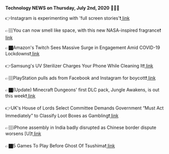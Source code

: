 <b>Technology NEWS on Thursday, July 2nd, 2020</b> 📡📡📡 

👉Instagram is experimenting with 'full screen stories'❗️<a href='https://techblock.club/?p=5729'> link</a>

👉🏽You can now smell like space, with this new NASA-inspired fragrance❗️<a href='https://techblock.club/?p=5731'> link</a>

👉🏿Amazon's Twitch Sees Massive Surge in Engagement Amid COVID-19 Lockdowns❗️<a href='https://techblock.club/?p=5733'> link</a>

👉Samsung's UV Sterilizer Charges Your Phone While Cleaning It❗️<a href='https://techblock.club/?p=5735'> link</a>

👉🏽PlayStation pulls ads from Facebook and Instagram for boycott❗️<a href='https://techblock.club/?p=5737'> link</a>

👉🏿(Update) Minecraft Dungeons' first DLC pack, Jungle Awakens, is out this week❗️<a href='https://techblock.club/?p=5739'> link</a>

👉UK's House of Lords Select Committee Demands Government “Must Act Immediately” to Classify Loot Boxes as Gambling❗️<a href='https://techblock.club/?p=5741'> link</a>

👉🏽iPhone assembly in India badly disrupted as Chinese border dispute worsens [U]❗️<a href='https://techblock.club/?p=5743'> link</a>

👉🏿5 Games To Play Before Ghost Of Tsushima❗️<a href='https://techblock.club/?p=5745'> link</a>

